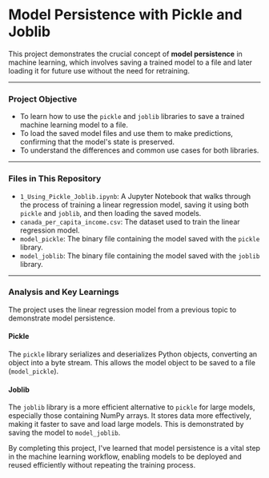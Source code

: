 # Model Persistence with Pickle and Joblib

This project demonstrates the crucial concept of **model persistence** in machine learning, which involves saving a trained model to a file and later loading it for future use without the need for retraining.

---

### **Project Objective**

* To learn how to use the `pickle` and `joblib` libraries to save a trained machine learning model to a file.
* To load the saved model files and use them to make predictions, confirming that the model's state is preserved.
* To understand the differences and common use cases for both libraries.

---

### **Files in This Repository**

* `1_Using_Pickle_Joblib.ipynb`: A Jupyter Notebook that walks through the process of training a linear regression model, saving it using both `pickle` and `joblib`, and then loading the saved models.
* `canada_per_capita_income.csv`: The dataset used to train the linear regression model.
* `model_pickle`: The binary file containing the model saved with the `pickle` library.
* `model_joblib`: The binary file containing the model saved with the `joblib` library.

---

### **Analysis and Key Learnings**

The project uses the linear regression model from a previous topic to demonstrate model persistence.

#### **Pickle**
The `pickle` library serializes and deserializes Python objects, converting an object into a byte stream. This allows the model object to be saved to a file (`model_pickle`).

#### **Joblib**
The `joblib` library is a more efficient alternative to `pickle` for large models, especially those containing NumPy arrays. It stores data more effectively, making it faster to save and load large models. This is demonstrated by saving the model to `model_joblib`.

By completing this project, I've learned that model persistence is a vital step in the machine learning workflow, enabling models to be deployed and reused efficiently without repeating the training process.